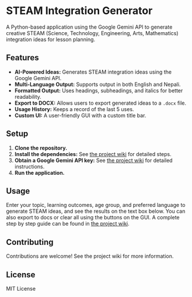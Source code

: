 # STEAM Integration Generator

A Python-based application using the Google Gemini API to generate creative STEAM (Science, Technology, Engineering, Arts, Mathematics) integration ideas for lesson planning.

## Features

- **AI-Powered Ideas:** Generates STEAM integration ideas using the Google Gemini API.
- **Multi-Language Output:** Supports output in both English and Nepali.
- **Formatted Output:** Uses headings, subheadings, and italics for better readability.
- **Export to DOCX:** Allows users to export generated ideas to a `.docx` file.
- **Usage History:** Keeps a record of the last 5 uses.
- **Custom UI:** A user-friendly GUI with a custom title bar.

## Setup

1.  **Clone the repository.**
2.  **Install the dependencies:** See [the project wiki](https://github.com/everywhereattheendofscience/steam-integration-generator/wiki) for detailed steps.
3.  **Obtain a Google Gemini API key:** See [the project wiki](https://github.com/everywhereattheendofscience/steam-integration-generator/wiki) for detailed instructions.
4.  **Run the application.**

## Usage

Enter your topic, learning outcomes, age group, and preferred language to generate STEAM ideas, and see the results on the text box below.  You can also export to docs or clear all using the buttons on the GUI.
A complete step by step guide can be found in [the project wiki](https://github.com/everywhereattheendofscience/steam-integration-generator/wiki).

## Contributing

Contributions are welcome! See the project wiki for more information.

## License
MIT License
